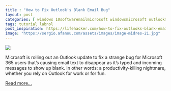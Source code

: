 ```yaml
---
title : "How to Fix Outlook's Blank Email Bug"
layout: post
categories: [ windows 10softwaremailmicrosoft windowsmicrosoft outlookmicrosoft officepersonal information managersoperating systemstechnology internetwindows livewindows 8outlookcomcalendaring software ]
tags: tutorial labnol
post_inspiration: https://lifehacker.com/how-to-fix-outlooks-blank-email-bug-1846878961
image: "https://sergio.afanou.com/assets/images/image-midres-21.jpg"
---
```


<img src="https://i.kinja-img.com/gawker-media/image/upload/s--IoJUtkSk--/c_fit,fl_progressive,q_80,w_636/7707f426ebb6b1e14c3438b58c0fe6e9.jpg" /><p>Microsoft is rolling out an Outlook update to fix a strange bug for Microsoft 365 users that’s causing email text to disappear as it’s typed and incoming messages to show up blank. In other words: a productivity-killing nightmare, whether you rely on Outlook for work or for fun.</p><p><a href="https://lifehacker.com/how-to-fix-outlooks-blank-email-bug-1846878961">Read more...</a></p>